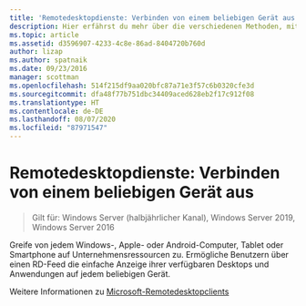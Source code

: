 ```yaml
---
title: 'Remotedesktopdienste: Verbinden von einem beliebigen Gerät aus'
description: Hier erfährst du mehr über die verschiedenen Methoden, mit denen Benutzer eine Verbindung mit Remotedesktop herstellen können.
ms.topic: article
ms.assetid: d3596907-4233-4c8e-86ad-8404720b760d
author: lizap
ms.author: spatnaik
ms.date: 09/23/2016
manager: scottman
ms.openlocfilehash: 514f215df9aa020bfc87a71e3f57c6b0320cfe3d
ms.sourcegitcommit: dfa48f77b751dbc34409aced628eb2f17c912f08
ms.translationtype: HT
ms.contentlocale: de-DE
ms.lasthandoff: 08/07/2020
ms.locfileid: "87971547"
---
```

# <a name="remote-desktop-services---connect-from-any-device"></a>Remotedesktopdienste: Verbinden von einem beliebigen Gerät aus

>Gilt für: Windows Server (halbjährlicher Kanal), Windows Server 2019, Windows Server 2016

Greife von jedem Windows-, Apple- oder Android-Computer, Tablet oder Smartphone auf Unternehmensressourcen zu. Ermögliche Benutzern über einen RD-Feed die einfache Anzeige ihrer verfügbaren Desktops und Anwendungen auf jedem beliebigen Gerät.

Weitere Informationen zu [Microsoft-Remotedesktopclients](clients/remote-desktop-clients.md)